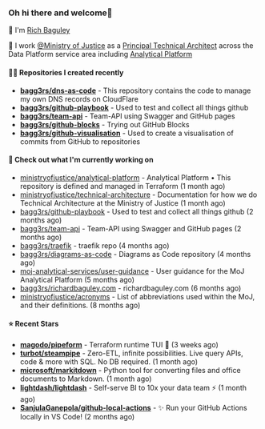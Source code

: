 ### Oh hi there and welcome👋

👐 I'm [Rich Baguley](https://richardbaguley.com/about)

🏢 I work [@Ministry of Justice](https://github.com/ministryofjustice) as a [Principal Technical Architect](https://ddat-capability-framework.service.gov.uk/role/technical-architect#principal-technical-architect) across the Data Platform service area including [Analytical Platform](https://user-guidance.analytical-platform.service.justice.gov.uk/)

#### 👨‍💻 Repositories I created recently
- **[bagg3rs/dns-as-code](https://github.com/bagg3rs/dns-as-code)** - This repository contains the code to manage my own DNS records on CloudFlare
- **[bagg3rs/github-playbook](https://github.com/bagg3rs/github-playbook)** - Used to test and collect all things github
- **[bagg3rs/team-api](https://github.com/bagg3rs/team-api)** - Team-API using Swagger and GitHub pages
- **[bagg3rs/github-blocks](https://github.com/bagg3rs/github-blocks)** - Trying out GitHub Blocks
- **[bagg3rs/github-visualisation](https://github.com/bagg3rs/github-visualisation)** - Used to create a visualisation of commits from GitHub to repositories

#### 👷 Check out what I'm currently working on

- [ministryofjustice/analytical-platform](https://github.com/ministryofjustice/analytical-platform) - Analytical Platform • This repository is defined and managed in Terraform (1 month ago)
- [ministryofjustice/technical-architecture](https://github.com/ministryofjustice/technical-architecture) - Documentation for how we do Technical Architecture at the Ministry of Justice (1 month ago)
- [bagg3rs/github-playbook](https://github.com/bagg3rs/github-playbook) - Used to test and collect all things github (2 months ago)
- [bagg3rs/team-api](https://github.com/bagg3rs/team-api) - Team-API using Swagger and GitHub pages (2 months ago)
- [bagg3rs/traefik](https://github.com/bagg3rs/traefik) - traefik repo (4 months ago)
- [bagg3rs/diagrams-as-code](https://github.com/bagg3rs/diagrams-as-code) - Diagrams as Code repository (4 months ago)
- [moj-analytical-services/user-guidance](https://github.com/moj-analytical-services/user-guidance) - User guidance for the MoJ Analytical Platform (5 months ago)
- [bagg3rs/richardbaguley.com](https://github.com/bagg3rs/richardbaguley.com) - richardbaguley.com (6 months ago)
- [ministryofjustice/acronyms](https://github.com/ministryofjustice/acronyms) - List of abbreviations used within the MoJ, and their definitions. (8 months ago)

#### ⭐ Recent Stars


- **[magodo/pipeform](https://github.com/magodo/pipeform)** - Terraform runtime TUI 🫧 (3 weeks ago)
- **[turbot/steampipe](https://github.com/turbot/steampipe)** - Zero-ETL, infinite possibilities. Live query APIs, code &amp; more with SQL. No DB required. (1 month ago)
- **[microsoft/markitdown](https://github.com/microsoft/markitdown)** - Python tool for converting files and office documents to Markdown. (1 month ago)
- **[lightdash/lightdash](https://github.com/lightdash/lightdash)** - Self-serve BI to 10x your data team ⚡️ (1 month ago)
- **[SanjulaGanepola/github-local-actions](https://github.com/SanjulaGanepola/github-local-actions)** - ✨ Run your GitHub Actions locally in VS Code! (2 months ago)
